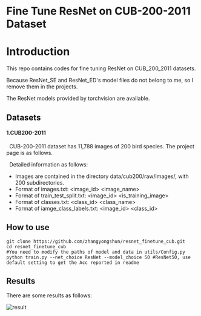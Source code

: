 # Fine Tune ResNet on CUB-200-2011 Dataset

# Introduction

This repo contains codes for fine tuning ResNet on CUB_200_2011 datasets.

Because ResNet_SE and ResNet_ED's  model files do not belong to me, so I remove them in the projects. 

The ResNet models provided by torchvision are available.

## Datasets

#### 1.CUB200-2011

&nbsp;&nbsp;CUB-200-2011 dataset has 11,788 images of 200 bird species. The project page
is as follows.

&nbsp;&nbsp;Detailed information as follows:

- Images are contained in the directory data/cub200/raw/images/,
  with 200 subdirectories.
- Format of images.txt: <image_id> <image_name>
- Format of train_test_split.txt: <image_id> <is_training_image>
- Format of classes.txt: <class_id> <class_name>
- Format of iamge_class_labels.txt: <image_id> <class_id>

## How to use

```
git clone https://github.com/zhangyongshun/resnet_finetune_cub.git
cd resnet_finetune_cub
#You need to modify the paths of model and data in utils/Config.py
python train.py --net_choice ResNet --model_choice 50 #ResNet50, use default setting to get the Acc reported in readme
```

## Results

There are some results as follows:  

![result](https://github.com/zhangyongshun/resnet_finetune_cub/raw/master/imgs/results.png)
